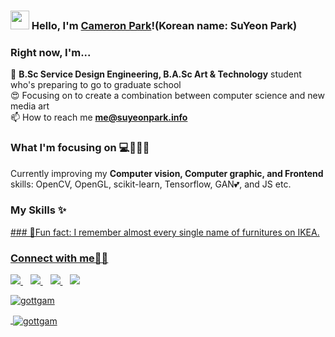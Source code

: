 ### <img src="https://media.giphy.com/media/hvRJCLFzcasrR4ia7z/giphy.gif" width="30px"> Hello, I'm [Cameron Park](https://www.gottgam.github.io/)!(Korean name: SuYeon Park)

### Right now, I'm...

🌱 **B.Sc Service Design Engineering, B.A.Sc Art & Technology** student who's preparing to go to graduate school <br />
😍 Focusing on to create a combination between computer science and new media art <br />
📫 How to reach me **me@suyeonpark.info**

### What I'm focusing on 💻📝🎨🎸

Currently improving my __Computer vision, Computer graphic, and Frontend__ skills: OpenCV, OpenGL, scikit-learn, Tensorflow, GAN💕, and JS etc.<br />

### My Skills ✨
<a href="https://img.shields.io/badge/C%2B%2B-00599C?style=for-the-badge&logo=c%2B%2B&logoColor=white" />
<a href="https://img.shields.io/badge/Java-ED8B00?style=for-the-badge&logo=java&logoColor=white" />
<a href="https://img.shields.io/badge/Python-3776AB?style=for-the-badge&logo=python&logoColor=white" />
<a href="https://img.shields.io/badge/HTML-239120?style=for-the-badge&logo=html5&logoColor=white" />
<a href="https://img.shields.io/badge/CSS-239120?&style=for-the-badge&logo=css3&logoColor=white" />
<a href="https://img.shields.io/badge/JavaScript-323330?style=for-the-badge&logo=javascript&logoColor=F7DF1E" />
<a href="https://img.shields.io/badge/C%23-239120?style=for-the-badge&logo=c-sharp&logoColor=white" />
<a href="https://img.shields.io/badge/Unity-100000?style=for-the-badge&logo=unity&logoColor=white" />
<a href="https://img.shields.io/badge/Ruby-CC342D?style=for-the-badge&logo=ruby&logoColor=white" />
<a href="https://img.shields.io/badge/Swift-FA7343?style=for-the-badge&logo=swift&logoColor=white" />
<a href="https://img.shields.io/badge/Go-00ADD8?style=for-the-badge&logo=go&logoColor=white" />
<a href="https://img.shields.io/badge/Flutter-02569B?style=for-the-badge&logo=flutter&logoColor=white" />
<a href="https://img.shields.io/badge/MySQL-00000F?style=for-the-badge&logo=mysql&logoColor=white" />
### 👀Fun fact: I remember almost every single name of furnitures on IKEA.

### Connect with me🙏🏻
<a href="https://www.linkedin.com/in/suyeonparkbb8/">
  <img src = "https://img.shields.io/badge/linkedin-%230077B5.svg?&style=for-the-badge&logo=linkedin&logoColor=white" />
  </a>&nbsp;&nbsp;
<a href="https://instagram.com/rollingbb8">
    <img src="https://img.shields.io/badge/instagram-%23E4405F.svg?&style=for-the-badge&logo=instagram&logoColor=white" />
  </a>&nbsp;&nbsp;
<a href="https://steamcommunity.com/id/rollingbb8/">
    <img src="https://img.shields.io/badge/Steam-000000?style=for-the-badge&logo=steam&logoColor=white" />
  </a>&nbsp;&nbsp;
<a href="https://open.spotify.com/user/camwalker1115?si=rwnsitPvRXuqr3WIFlAPLw">
    <img src="https://img.shields.io/badge/Spotify-1ED760?&style=for-the-badge&logo=spotify&logoColor=white" />

<p><img align="center" src="https://github-readme-stats.vercel.app/api/top-langs?username=gottgam&show_icons=true&locale=en&layout=compact" alt="gottgam" /></p>

<p>&nbsp;<img align="center" src="https://github-readme-stats.vercel.app/api?username=gottgam&show_icons=true&locale=en" alt="gottgam" /></p>
